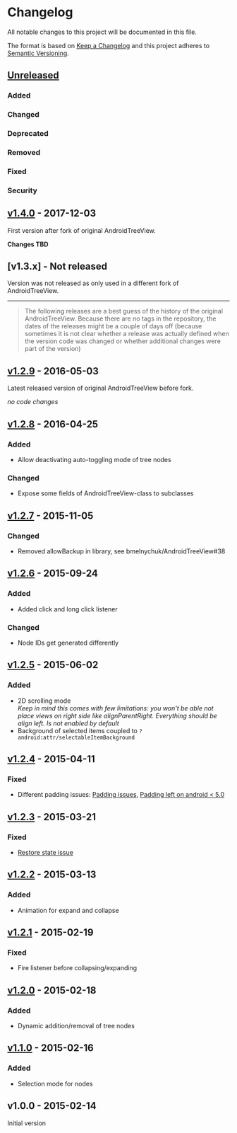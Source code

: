 # Changelog

All notable changes to this project will be documented in this file.

The format is based on [Keep a Changelog](http://keepachangelog.com/en/1.0.0/) and this project adheres to [Semantic Versioning](http://semver.org/spec/v2.0.0.html).


## [Unreleased]
### Added

### Changed

### Deprecated

### Removed

### Fixed

### Security


## [v1.4.0] - 2017-12-03
First version after fork of original AndroidTreeView.

**Changes TBD**


## [v1.3.x] - Not released
Version was not released as only used in a different fork of AndroidTreeView.

----

> The following releases are a best guess of the history of the original AndroidTreeView. Because there are no tags in the repository, the dates of the releases might be a couple of days off (because sometimes it is not clear whether a release was actually defined when the version code was changed or whether additional changes were part of the version)

## [v1.2.9] - 2016-05-03
Latest released version of original AndroidTreeView before fork.

*no code changes*


## [v1.2.8] - 2016-04-25
### Added
*   Allow deactivating auto-toggling mode of tree nodes

### Changed
*   Expose some fields of AndroidTreeView-class to subclasses


## [v1.2.7] - 2015-11-05
### Changed
*   Removed allowBackup in library, see bmelnychuk/AndroidTreeView#38


## [v1.2.6] - 2015-09-24
### Added
*   Added click and long click listener

### Changed
*   Node IDs get generated differently


## [v1.2.5] - 2015-06-02
### Added
*   2D scrolling mode  
    *Keep in mind this comes with few limitations: you won't be able not place views on right side like alignParentRight. Everything should be align left. Is not enabled by default*
*   Background of selected items coupled to ```?android:attr/selectableItemBackground```


## [v1.2.4] - 2015-04-11
### Fixed
*   Different padding issues: [Padding issues](https://github.com/bmelnychuk/AndroidTreeView/issues/1), [Padding left on android < 5.0](https://github.com/bmelnychuk/AndroidTreeView/issues/11)


## [v1.2.3] - 2015-03-21
### Fixed
*   [Restore state issue](https://github.com/bmelnychuk/AndroidTreeView/issues/7)


## [v1.2.2] - 2015-03-13
### Added
*   Animation for expand and collapse


## [v1.2.1] - 2015-02-19
### Fixed
*   Fire listener before collapsing/expanding


## [v1.2.0] - 2015-02-18
### Added
*   Dynamic addition/removal of tree nodes


## [v1.1.0] - 2015-02-16
### Added
*   Selection mode for nodes


## v1.0.0 - 2015-02-14
Initial version


[Unreleased]: https://github.com/jleuser/AndroidTreeView/compare/v1.4.0...HEAD
[v1.4.0]: https://github.com/jleuser/AndroidTreeView/compare/v1.2.9...v1.4.0
[v1.2.9]: https://github.com/jleuser/AndroidTreeView/compare/v1.2.8...v1.2.9
[v1.2.8]: https://github.com/jleuser/AndroidTreeView/compare/v1.2.7...v1.2.8
[v1.2.7]: https://github.com/jleuser/AndroidTreeView/compare/v1.2.6...v1.2.7
[v1.2.6]: https://github.com/jleuser/AndroidTreeView/compare/v1.2.5...v1.2.6
[v1.2.5]: https://github.com/jleuser/AndroidTreeView/compare/v1.2.4...v1.2.5
[v1.2.4]: https://github.com/jleuser/AndroidTreeView/compare/v1.2.3...v1.2.4
[v1.2.3]: https://github.com/jleuser/AndroidTreeView/compare/v1.2.2...v1.2.3
[v1.2.2]: https://github.com/jleuser/AndroidTreeView/compare/v1.2.1...v1.2.2
[v1.2.1]: https://github.com/jleuser/AndroidTreeView/compare/v1.2.0...v1.2.1
[v1.2.0]: https://github.com/jleuser/AndroidTreeView/compare/v1.1.0...v1.2.0
[v1.1.0]: https://github.com/jleuser/AndroidTreeView/compare/v1.0.0...v1.1.0
